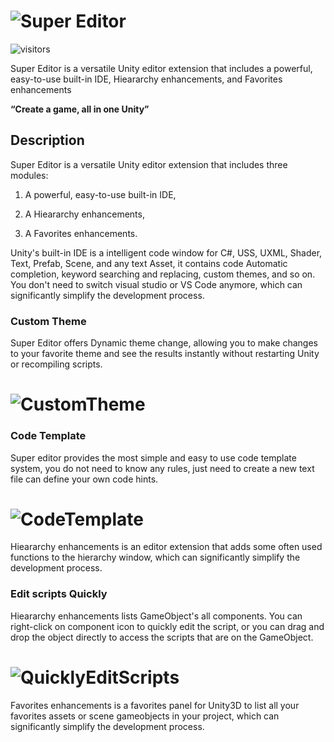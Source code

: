 # ![Super Editor](https://github.com/UnitySuperEditor/SuperEditor/blob/master/SuperEditorLogo.jpg)
![visitors](https://visitor-badge.glitch.me/badge?page_id=https://github.com/UnitySuperEditor/SuperEditor)

Super Editor is a versatile Unity editor extension that includes a powerful, easy-to-use built-in IDE, Hieararchy enhancements, and Favorites enhancements

**“Create a game, all in one Unity”**

## Description

Super Editor is a versatile Unity editor extension that includes three modules: 

1. A powerful, easy-to-use built-in IDE, 

2. A Hieararchy enhancements,

3. A Favorites enhancements.

Unity's built-in IDE is a intelligent code window for C#, USS, UXML, Shader, Text, Prefab, Scene, and any text Asset, it contains code Automatic completion, keyword searching and replacing, custom themes, and so on. You don't need to switch visual studio or VS Code anymore, which can significantly simplify the development process.

### Custom Theme
Super Editor offers Dynamic theme change, allowing you to make changes to your favorite theme
and see the results instantly without restarting Unity or recompiling scripts.

# ![CustomTheme](https://github.com/UnitySuperEditor/SuperEditor/blob/master/Gif%20Tutorials/CustomTheme.gif)

### Code Template
Super editor provides the most simple and easy to use code template system, you do not need to know any rules, just need to create a new text file can define your own code hints.

# ![CodeTemplate](https://github.com/UnitySuperEditor/SuperEditor/blob/master/Gif%20Tutorials/CodeTemplate.gif)

Hieararchy enhancements is an editor extension that adds some often used functions to the hierarchy window, which can significantly simplify the development process.

### Edit scripts Quickly
Hieararchy enhancements lists GameObject's all components. You can right-click on component icon to quickly edit the script, or you can drag and drop the object directly to access the scripts that are on the GameObject.

# ![QuicklyEditScripts](https://github.com/UnitySuperEditor/SuperEditor/blob/master/Gif%20Tutorials/QuickOpenScripts.gif)


Favorites enhancements is a favorites panel for Unity3D to list all your favorites assets or scene gameobjects in your project, which can significantly simplify the development process.



